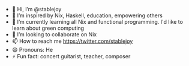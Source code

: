 - 👋 Hi, I’m @stablejoy
- 👀 I’m inspired by Nix, Haskell, education, empowering others
- 🌱 I’m currently learning all Nix and functional programming. I'd like to learn about green computing
- 💞️ I’m looking to collaborate on Nix
- 📫 How to reach me https://twitter.com/stablejoy
- 😄 Pronouns: He
- ⚡ Fun fact: concert guitarist, teacher, composer

<!---
stablejoy/stablejoy is a ✨ special ✨ repository because its `README.md` (this file) appears on your GitHub profile.
You can click the Preview link to take a look at your changes.
--->

